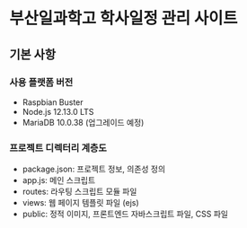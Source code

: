 # 부산일과학고 학사일정 관리 사이트

## 기본 사항

### 사용 플랫폼 버전
- Raspbian Buster
- Node.js 12.13.0 LTS
- MariaDB 10.0.38 (업그레이드 예정)

### 프로젝트 디렉터리 계층도
- package.json: 프로젝트 정보, 의존성 정의
- app.js: 메인 스크립트
- routes: 라우팅 스크립트 모듈 파일
- views: 웹 페이지 템플릿 파일 (ejs)
- public: 정적 이미지, 프론트엔드 자바스크립트 파일, CSS 파일

